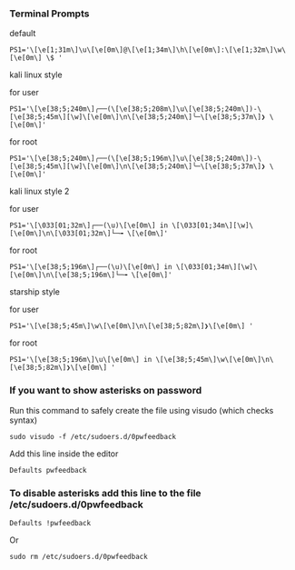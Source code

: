 ### Terminal Prompts

default

```
PS1='\[\e[1;31m\]\u\[\e[0m\]@\[\e[1;34m\]\h\[\e[0m\]:\[\e[1;32m\]\w\[\e[0m\] \$ '
```

kali linux style

for user
```
PS1='\[\e[38;5;240m\]╭──(\[\e[38;5;208m\]\u\[\e[38;5;240m\])-\[\e[38;5;45m\][\w]\[\e[0m\]\n\[\e[38;5;240m\]╰─\[\e[38;5;37m\]❯ \[\e[0m\]'
```
for root
```
PS1='\[\e[38;5;240m\]╭──(\[\e[38;5;196m\]\u\[\e[38;5;240m\])-\[\e[38;5;45m\][\w]\[\e[0m\]\n\[\e[38;5;240m\]╰─\[\e[38;5;37m\]❯ \[\e[0m\]'
```

kali linux style 2

for user
```
PS1='\[\033[01;32m\]┌──(\u)\[\e[0m\] in \[\033[01;34m\][\w]\[\e[0m\]\n\[\033[01;32m\]└─╼ \[\e[0m\]'
```
for root
```
PS1='\[\e[38;5;196m\]┌──(\u)\[\e[0m\] in \[\033[01;34m\][\w]\[\e[0m\]\n\[\e[38;5;196m\]└─╼ \[\e[0m\]'
```
starship style 

for user
```
PS1='\[\e[38;5;45m\]\w\[\e[0m\]\n\[\e[38;5;82m\]❯\[\e[0m\] '
```
for root
```
PS1='\[\e[38;5;196m\]\u\[\e[0m\] in \[\e[38;5;45m\]\w\[\e[0m\]\n\[\e[38;5;82m\]❯\[\e[0m\] '
```
### If you want to show asterisks on password

Run this command to safely create the file using visudo (which checks syntax)

```
sudo visudo -f /etc/sudoers.d/0pwfeedback
```
Add this line inside the editor

```
Defaults pwfeedback
```
### To disable asterisks add this line to the file **/etc/sudoers.d/0pwfeedback**

```
Defaults !pwfeedback
```
Or 
```
sudo rm /etc/sudoers.d/0pwfeedback
```
